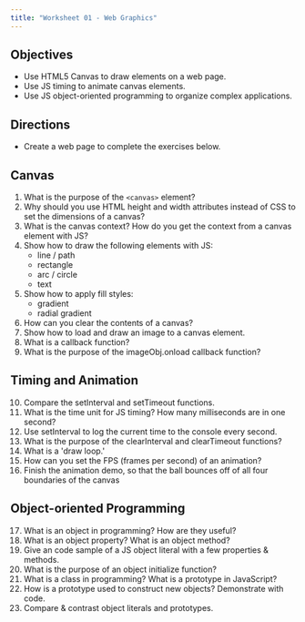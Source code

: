 ```yaml
---
title: "Worksheet 01 - Web Graphics"
---
```


## Objectives

- Use HTML5 Canvas to draw elements on a web page.
- Use JS timing to animate canvas elements.
- Use JS object-oriented programming to organize complex applications.

## Directions

- Create a web page to complete the exercises below.

## Canvas

1. What is the purpose of the ```<canvas>``` element?
2. Why should you use HTML height and width attributes instead of CSS to set the
dimensions of a canvas?
3. What is the canvas context?  How do you get the context from a canvas element with JS?
4. Show how to draw the following elements with JS:
   - line / path
   - rectangle
   - arc / circle
   - text
5. Show how to apply fill styles:
   - gradient
   - radial gradient
6. How can you clear the contents of a canvas?
7. Show how to load and draw an image to a canvas element.
8. What is a callback function?
9. What is the purpose of the imageObj.onload callback function?

## Timing and Animation

10. Compare the setInterval and setTimeout functions.
11. What is the time unit for JS timing?  How many milliseconds are in one second?
12. Use setInterval to log the current time to the console every second.
13. What is the purpose of the clearInterval and clearTimeout functions?
14. What is a 'draw loop.'
15. How can you set the FPS (frames per second) of an animation?
16. Finish the animation demo, so that the ball bounces off of all four boundaries of the canvas

## Object-oriented Programming

17. What is an object in programming?  How are they useful?
18. What is an object property?  What is an object method?
19. Give an code sample of a JS object literal with a few properties & methods.
20. What is the purpose of an object initialize function?
21. What is a class in programming?  What is a prototype in JavaScript?
22. How is a prototype used to construct new objects?  Demonstrate with code.
23. Compare & contrast object literals and prototypes.
